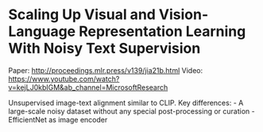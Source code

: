 # Scaling Up Visual and Vision-Language Representation Learning With Noisy Text Supervision

Paper: http://proceedings.mlr.press/v139/jia21b.html
Video: https://www.youtube.com/watch?v=kejLJ0kbIGM&ab_channel=MicrosoftResearch

Unsupervised image-text alignment similar to CLIP. Key differences:
    - A large-scale noisy dataset without any special post-processing or curation
    - EfficientNet as image encoder
